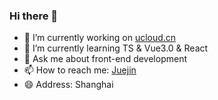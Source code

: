 ### Hi there 👋

- 🔭 I’m currently working on [ucloud.cn](http://www.ucloud.cn)
- 🌱 I’m currently learning TS & Vue3.0 & React
- 💬 Ask me about front-end development
- 📫 How to reach me: [Juejin](https://juejin.im/user/5a2d2923f265da431f4b01ac)
- 😄 Address: Shanghai
<!--
**stephen-hank/stephen-hank** is a ✨ _special_ ✨ repository because its `README.md` (this file) appears on your GitHub profile.

Here are some ideas to get you started:


-->
